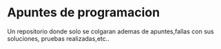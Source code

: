 # Apuntes de programacion

Un repositorio donde solo se colgaran ademas de apuntes,fallas con sus soluciones, pruebas realizadas,etc..
